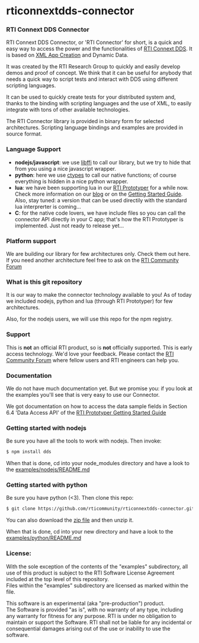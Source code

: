 rticonnextdds-connector
========

### RTI Connext DDS Connector
RTI Connext DDS Connector, or 'RTI Connector' for short, is a quick and easy
way to access the power and the functionalities of [RTI Connext DDS](http://www.rti.com/products/index.html).
It is based on [XML App Creation](https://community.rti.com/rti-doc/510/ndds.5.1.0/doc/pdf/RTI_CoreLibrariesAndUtilities_XML_AppCreation_GettingStarted.pdf) and Dynamic Data.

It was created by the RTI Research Group to quickly and easily develop demos
and proof of concept. We think that it can be useful for anybody that needs
a quick way to script tests and interact with DDS using different scripting languages.

It can be used to quickly create tests for your distributed system and, thanks
to the binding with scripting languages and the use of XML, to easily integrate
with tons of other available technologies.

The RTI Connector library is provided in binary form for selected architectures. Scripting language bindings and examples are provided in source format. 

### Language Support

 * **nodejs/javascript**: we use [libffi](https://github.com/node-ffi/node-ffi) to call our library, but we try to hide
that from you using a nice javascript wrapper.
 * **python**: here we use [ctypes](https://docs.python.org/2/library/ctypes.html) to call our native functions; of course
everything is hidden in a nice python wrapper.
 * **lua**: we have been supporting lua in our [RTI Prototyper](https://community.rti.com/downloads/experimental/rti-prototyper-with-lua) for a while now.
Check more information on our [blog](http://blogs.rti.com/tag/lua/) or on the [Getting Started Guide](https://community.rti.com/rti-doc/510/ndds.5.1.0/doc/pdf/RTI_CoreLibrariesAndUtilities_Prototyper_GettingStarted.pdf). Also, stay tuned: a version that can be used
directily with the standard lua interprerter is coming...
 * **C**: for the native code lovers, we have include files so you can call the
connector API directly in your C app; that's how the RTI Prototyper is
implemented. Just not ready to release yet...

### Platform support
We are building our library for few architectures only. Check them out here. If you need another architecture
feel free to ask on the [RTI Community Forum](https://community.rti.com/forums/technical-questions)


### What is this git repository
It is our way to make the connector technology available to you!
As of today we included nodejs, python and lua (through RTI Prototyper) for few
architectures.

Also, for the nodejs users, we will use this repo for the npm registry.

### Support
This is **not** an official RTI product, so is **not** officially supported. This is early access technology. We'd love your feedback. Please contact the [RTI Community Forum](https://community.rti.com/forums/technical-questions) where fellow users and RTI engineers can help you. 

### Documentation
We do not have much documentation yet. But we promise you: if you look at the
examples you'll see that is very easy to use our Connector.

We got documentation on how to access the data sample fields in Section 6.4 'Data Access API' of the
[RTI Prototyper Getting Started Guide](https://community.rti.com/rti-doc/510/ndds.5.1.0/doc/pdf/RTI_CoreLibrariesAndUtilities_Prototyper_GettingStarted.pdf)  

### Getting started with nodejs
Be sure you have all the tools to work with nodejs. Then invoke:

``` bash
$ npm install dds
```

When that is done, cd into your node_modules directory and have a look to the [examples/nodejs/README.md](examples/nodejs/README.md)
### Getting started with python
Be sure you have python (<3). Then clone this repo:

``` bash
$ git clone https://github.com/rticommunity/rticonnextdds-connector.git
```

You can also download the [zip file](https://github.com/rticommunity/rticonnextdds-connector/archive/master.zip) 
and then unzip it.

When that is done, cd into your new directory and have a look to the [examples/python/README.md](examples/python/README.md)

### License:
With the sole exception of the contents of the "examples" subdirectory, all use
of this product is subject to the RTI Software License Agreement included at
the top level of this repository.  
Files within the "examples" subdirectory are licensed as marked within the file.

This software is an experimental (aka "pre-production") product.  
The Software is provided "as is", with no warranty of any type, including any
warranty for fitness for any purpose. RTI is under no obligation to maintain or
support the Software.
RTI shall not be liable for any incidental or consequential damages arising out
of the use or inability to use the software.
